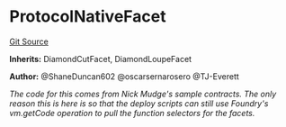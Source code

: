 # ProtocolNativeFacet
[Git Source](https://github.com/thrackle-io/forte-rules-engine/blob/5abe0bdd205a0cc39e18fc6dac3a712362e23f50/src/protocol/diamond/ProtocolNativeFacet.sol)

**Inherits:**
DiamondCutFacet, DiamondLoupeFacet

**Author:**
@ShaneDuncan602 @oscarsernarosero @TJ-Everett

*The code for this comes from Nick Mudge's sample contracts. The only reason this is here is so that the deploy scripts can
still use Foundry's vm.getCode operation to pull the function selectors for the facets.*


